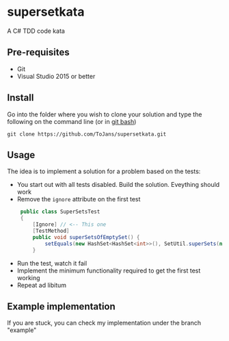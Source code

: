# supersetkata
A C# TDD code kata

## Pre-requisites

- Git
- Visual Studio 2015 or better

## Install

Go into the folder where you wish to clone your solution and type the following on the command line (or in [git bash](https://git-scm.com/download/win))

```Batch
git clone https://github.com/ToJans/supersetkata.git
```

## Usage

The idea is to implement a solution for a problem based on the tests:

- You start out with all tests disabled. Build the solution. Eveything should work
- Remove the `ignore` attribute on the first test
   ```C#
    public class SuperSetsTest
    {
        [Ignore] // <-- This one
        [TestMethod]
        public void superSetsOfEmptySet() {
		    setEquals(new HashSet<HashSet<int>>(), SetUtil.superSets(new HashSet<int>()));
	    }
   ```
- Run the test, watch it fail 
- Implement the minimum functionality required to get the first test working
- Repeat ad libitum

## Example implementation

If you are stuck, you can check my implementation under the branch "example"
